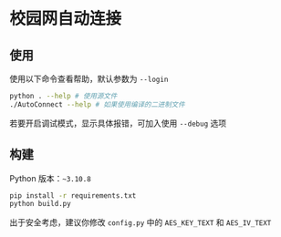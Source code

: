 # 校园网自动连接

## 使用

使用以下命令查看帮助，默认参数为 `--login`

```bash
python . --help # 使用源文件
./AutoConnect --help # 如果使用编译的二进制文件
```

若要开启调试模式，显示具体报错，可加入使用 `--debug` 选项

## 构建

Python 版本：`~3.10.8`

```bash
pip install -r requirements.txt
python build.py
```

出于安全考虑，建议你修改 `config.py` 中的 `AES_KEY_TEXT` 和 `AES_IV_TEXT`
